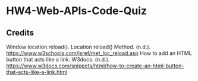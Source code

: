 # HW4-Web-APIs-Code-Quiz

## Credits 
Window location.reload(). Location reload() Method. (n.d.). https://www.w3schools.com/jsref/met_loc_reload.asp 
How to add an HTML button that acts like a link. W3docs. (n.d.). https://www.w3docs.com/snippets/html/how-to-create-an-html-button-that-acts-like-a-link.html 